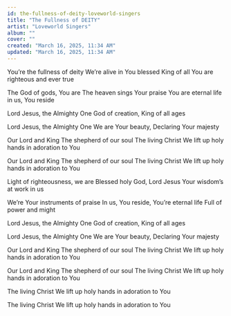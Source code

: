 ```yaml
---
id: the-fullness-of-deity-loveworld-singers
title: "The Fullness of DEITY"
artist: "Loveworld Singers"
album: ""
cover: ""
created: "March 16, 2025, 11:34 AM"
updated: "March 16, 2025, 11:34 AM"
---
```


You’re the fullness of deity
We’re alive in You blessed King of all
You are righteous and ever true

The God of gods, You are
The heaven sings Your praise
You are eternal life in us, You reside

Lord Jesus, the Almighty One
God of creation,
King of all ages


Lord Jesus, the Almighty One
We are Your beauty,
Declaring Your majesty

Our Lord and King
The shepherd of our soul
The living Christ
We lift up holy hands in adoration to You

Our Lord and King
The shepherd of our soul
The living Christ
We lift up holy hands in adoration to You

Light of righteousness, we are
Blessed holy God, Lord Jesus
Your wisdom’s at work in us

We’re Your instruments of praise
In us, You reside, You’re eternal life
Full of power and might

Lord Jesus, the Almighty One
God of creation,
King of all ages

Lord Jesus, the Almighty One
We are Your beauty,
Declaring Your majesty

Our Lord and King
The shepherd of our soul
The living Christ
We lift up holy hands in adoration to You

Our Lord and King
The shepherd of our soul
The living Christ
We lift up holy hands in adoration to You

The living Christ
We lift up holy hands
in adoration to You

The living Christ
We lift up holy hands
in adoration to You

